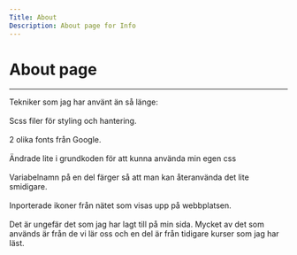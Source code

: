 ```yaml
---
Title: About
Description: About page for Info
---
```


About page
==========================
-----------------------------------

Tekniker som jag har använt än så länge:<br><br>
Scss filer för styling och hantering.<br><br>
2 olika fonts från Google.<br><br>
Ändrade lite i grundkoden för att kunna använda min egen css<br><br>
Variabelnamn på en del färger så att man kan återanvända det lite smidigare.<br><br>
Inporterade ikoner från nätet som visas upp på webbplatsen.<br><br>
Det är ungefär det som jag har lagt till på min sida. Mycket av det som används är från de vi lär oss och en del är från tidigare kurser som jag har läst.